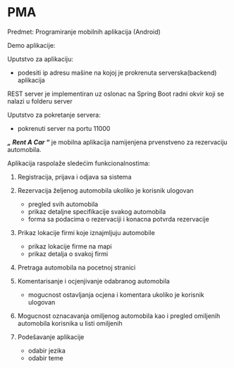 # PMA

Predmet: Programiranje mobilnih aplikacija (Android)

Demo aplikacije:  

Uputstvo za aplikaciju:

- podesiti ip adresu mašine na kojoj je prokrenuta serverska(backend) aplikacija

REST server je implementiran uz oslonac na Spring Boot radni okvir koji se nalazi u folderu server

Uputstvo za pokretanje servera:

- pokrenuti server na portu 11000

***„ Rent A Car “*** je mobilna aplikacija namijenjena prvenstveno za rezervaciju automobila.

Aplikacija raspolaže sledećim funkcionalnostima:

1. Registracija, prijava i odjava sa sistema
2. Rezervacija željenog automobila ukoliko je korisnik ulogovan

   - pregled svih automobila
   - prikaz detaljne specifikacije svakog automobila
   - forma sa podacima o rezervaciji i konacna potvrda rezervacije
   
3. Prikaz lokacije firmi koje iznajmljuju automobile

   - prikaz lokacije firme na mapi
   - prikaz detalja o svakoj firmi
   
4. Pretraga automobila na pocetnoj stranici
   
5. Komentarisanje i ocjenjivanje odabranog automobila

   - mogucnost ostavljanja ocjena i komentara ukoliko je korisnik
  ulogovan
  
6. Mogucnost oznacavanja omiljenog automobila kao i pregled omiljenih automobila korisnika u listi omiljenih

7. Podešavanje aplikacije

   - odabir jezika
   - odabir teme
